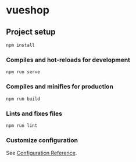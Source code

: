 # vueshop

## Project setup
```
npm install
```

### Compiles and hot-reloads for development
```
npm run serve
```

### Compiles and minifies for production
```
npm run build
```

### Lints and fixes files
```
npm run lint
```

### Customize configuration
See [Configuration Reference](https://cli.vuejs.org/config/).


<!-- npm install -g @vue/cli

D:\workspace\2308_php로 이동

mkdir vue

vue로 이동

Set-ExecutionPolicy RemoteSigned -> A

vue create vueshop

vue3

vueshop가서 npm run serve

npm run build -->